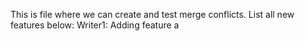 This is file where we can create and test merge conflicts.
List all new features below:
Writer1: Adding feature a
